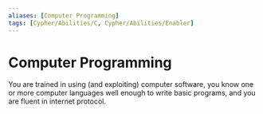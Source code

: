 ```yaml
---
aliases: [Computer Programming]
tags: [Cypher/Abilities/C, Cypher/Abilities/Enabler]
---
```


# Computer Programming

You are trained in using (and exploiting) computer software, you know one or more computer languages well enough to write basic programs, and you are fluent in internet protocol.
